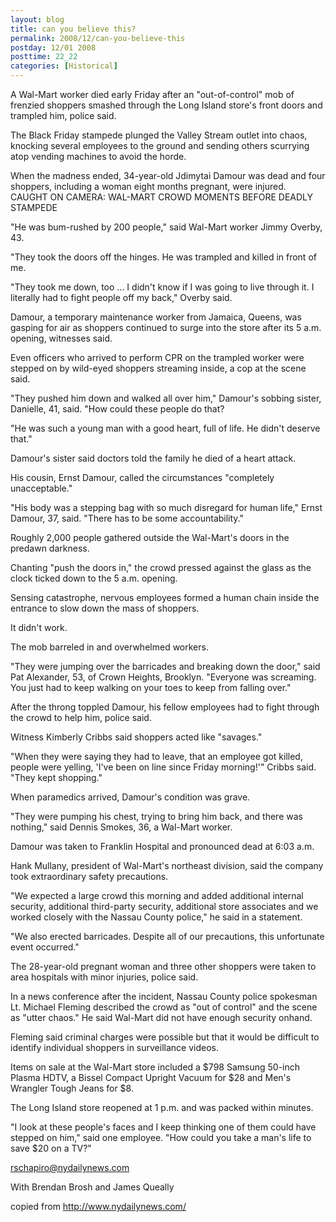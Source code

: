 ```yaml
---
layout: blog
title: can you believe this?
permalink: 2008/12/can-you-believe-this
postday: 12/01 2008
posttime: 22_22
categories: [Historical]
---
```


<p>A Wal-Mart worker died early Friday after an "out-of-control" mob of frenzied shoppers smashed through the Long Island store's front doors and trampled him, police said.</p>
<p>The Black Friday stampede plunged the Valley Stream outlet into chaos, knocking several employees to the ground and sending others scurrying atop vending machines to avoid the horde.</p>
<p>When the madness ended, 34-year-old Jdimytai Damour was dead and four shoppers, including a woman eight months pregnant, were injured.<br />
CAUGHT ON CAMERA: WAL-MART CROWD MOMENTS BEFORE DEADLY STAMPEDE</p>
<p>"He was bum-rushed by 200 people," said Wal-Mart worker Jimmy Overby, 43.</p>
<p>"They took the doors off the hinges. He was trampled and killed in front of me.</p>
<p>"They took me down, too ... I didn't know if I was going to live through it. I literally had to fight people off my back," Overby said.</p>
<p>Damour, a temporary maintenance worker from Jamaica, Queens, was gasping for air as shoppers continued to surge into the store after its 5 a.m. opening, witnesses said.</p>
<p>Even officers who arrived to perform CPR on the trampled worker were stepped on by wild-eyed shoppers streaming inside, a cop at the scene said.</p>
<p>"They pushed him down and walked all over him," Damour's sobbing sister, Danielle, 41, said. "How could these people do that?</p>
<p>"He was such a young man with a good heart, full of life. He didn't deserve that."</p>
<p>Damour's sister said doctors told the family he died of a heart attack.</p>
<p>His cousin, Ernst Damour, called the circumstances "completely unacceptable."</p>
<p>"His body was a stepping bag with so much disregard for human life," Ernst Damour, 37, said. "There has to be some accountability."</p>
<p>Roughly 2,000 people gathered outside the Wal-Mart's doors in the predawn darkness.</p>
<p>Chanting "push the doors in," the crowd pressed against the glass as the clock ticked down to the 5 a.m. opening.</p>
<p>Sensing catastrophe, nervous employees formed a human chain inside the entrance to slow down the mass of shoppers.</p>
<p>It didn't work.</p>
<p>The mob barreled in and overwhelmed workers.</p>
<p>"They were jumping over the barricades and breaking down the door," said Pat Alexander, 53, of Crown Heights, Brooklyn. "Everyone was screaming. You just had to keep walking on your toes to keep from falling over."</p>
<p>After the throng toppled Damour, his fellow employees had to fight through the crowd to help him, police said.</p>
<p>Witness Kimberly Cribbs said shoppers acted like "savages."</p>
<p>"When they were saying they had to leave, that an employee got killed, people were yelling, 'I've been on line since Friday morning!'" Cribbs said. "They kept shopping." </p>
<p>When paramedics arrived, Damour's condition was grave.</p>
<p>"They were pumping his chest, trying to bring him back, and there was nothing," said Dennis Smokes, 36, a Wal-Mart worker.</p>
<p>Damour was taken to Franklin Hospital and pronounced dead at 6:03 a.m.</p>
<p>Hank Mullany, president of Wal-Mart's northeast division, said the company took extraordinary safety precautions.</p>
<p>"We expected a large crowd this morning and added additional internal security, additional third-party security, additional store associates and we worked closely with the Nassau County police," he said in a statement.</p>
<p>"We also erected barricades. Despite all of our precautions, this unfortunate event occurred."</p>
<p>The 28-year-old pregnant woman and three other shoppers were taken to area hospitals with minor injuries, police said.</p>
<p>In a news conference after the incident, Nassau County police spokesman Lt. Michael Fleming described the crowd as "out of control" and the scene as "utter chaos." He said Wal-Mart did not have enough security onhand.</p>
<p>Fleming said criminal charges were possible but that it would be difficult to identify individual shoppers in surveillance videos.</p>
<p>Items on sale at the Wal-Mart store included a $798 Samsung 50-inch Plasma HDTV, a Bissel Compact Upright Vacuum for $28 and Men's Wrangler Tough Jeans for $8.</p>
<p>The Long Island store reopened at 1 p.m. and was packed within minutes.</p>
<p>"I look at these people's faces and I keep thinking one of them could have stepped on him," said one employee. "How could you take a man's life to save $20 on a TV?"</p>
<p><a href="mailto:rschapiro@nydailynews.com">rschapiro@nydailynews.com</a></p>
<p>With Brendan Brosh and James Queally</p>
<p>copied from <a href="http://www.nydailynews.com/" title="http://www.nydailynews.com/">http://www.nydailynews.com/</a></p>
